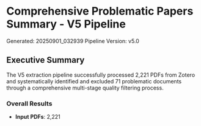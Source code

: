 # Comprehensive Problematic Papers Summary - V5 Pipeline

Generated: 20250901_032939
Pipeline Version: v5.0

## Executive Summary

The V5 extraction pipeline successfully processed 2,221 PDFs from Zotero and systematically identified and excluded 71 problematic documents through a comprehensive multi-stage quality filtering process.

### Overall Results

- **Input PDFs**: 2,221

